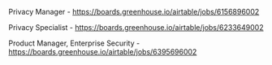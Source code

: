Privacy Manager - https://boards.greenhouse.io/airtable/jobs/6156896002

Privacy Specialist - https://boards.greenhouse.io/airtable/jobs/6233649002

Product Manager, Enterprise Security - https://boards.greenhouse.io/airtable/jobs/6395696002

